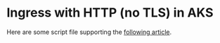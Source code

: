 # Ingress with HTTP (no TLS) in AKS

Here are some script file supporting the [following article](https://vincentlauzon.com/2018/11/28/understanding-multiple-ingress-in-aks/).

